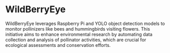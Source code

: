 # WildBerryEye
WildBerryEye leverages Raspberry Pi and YOLO object detection models to monitor pollinizers like bees and hummingbirds visiting flowers. This initiative aims to enhance environmental research by automating data collection and analysis of pollinator activities, which are crucial for ecological assessments and conservation efforts.